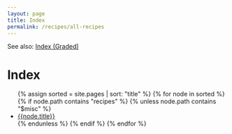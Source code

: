 ```yaml
---
layout: page
title: Index
permalink: /recipes/all-recipes
---
```

See also: [Index (Graded)](/recipes/graded)

# Index
<div class="recipes-index">
<ul>
{% assign sorted = site.pages | sort: "title" %}
{% for node in sorted %}
{% if node.path contains "recipes" %}
{% unless node.path contains "$misc" %}
<li {% if node.path contains "index" %}class="folder"{% endif %}><a href="{{node.url}}">{{node.title}}</a></li>
{% endunless %}
{% endif %}
{% endfor %}
</ul>
</div>